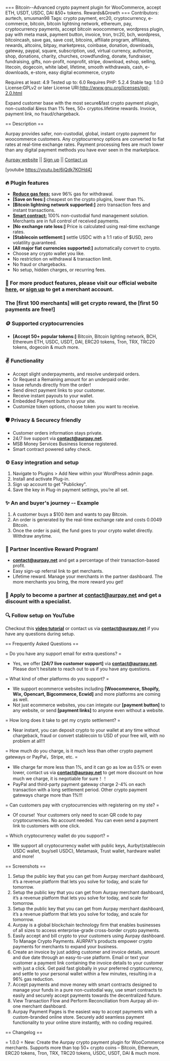===  Bitcoin--Advanced crypto payment plugin for WooCommerce, accept ETH, USDT, USDC, DAI &50+ tokens. Rewards&Growth  ===
Contributors: aurtech, smusman98
Tags: crypto payment, erc20, cryptocurrency, e-commerce, bitcoin, bitcoin lightning network, ethereum, pay, cryptocurrency payments, accept bitcoin woocommerce, wordpress plugin, pay with meta mask, payment button, invoice,  tron, trc20, bch, wordpress, bitcoincash, save gas, save cost, bitcoins, affiliate program, affiliates, rewards, altcoins, bitpay, marketpress, coinbase, donation, downloads, gateway, paypal, square, subscription, usd, virtual currency, authorize, shop, donations, charity, churches, crowdfunding, donate, fundraiser, fundraising, gifts, non-profit, nonprofit, stripe, download, eshop, selling, litecoin, dogecoin, white label, lifetime, smooth withdrawals, cash, e-downloads, e-store, easy digital ecommerce, crypto


Requires at least: 4.9
Tested up to: 6.0
Requires PHP: 5.2.4
Stable tag: 1.0.0
License:GPLv2 or later
License URI:http://www.gnu.org/licenses/gpl-2.0.html

Expand customer base with the most secure&fast crypto payment plugin, non-custodial &less than 1% fees, 50+ cryptos.lifetime rewards. Invoice, payment link, no fraud/chargeback.



== Description ==

Aurpay provides safer, non-custodial, global, instant crypto payment for woocommerce customers. Any cryptocurrency options are converted to fiat rates at real-time exchange rates.
Payment processing fees are much lower than any digital payment methods you have ever seen in the marketplace.

[Aurpay website](https://aurpay.net) || [Sign up](https://dashboard.aurpay.net/#/login?cur_url=/home) || [Contact us](mailto:contact@aurpay.net)

[youtube https://youtu.be/6iQdk7KOHd4]



### 🔥 Plugin features

* **[Reduce gas fees:](https://aurpay.net/)** save 96% gas for withdrawal.
* **[Save on fees:]** cheapest on the crypto plugins, lower than 1%.
* **[Bitcoin lightning network supported:]** zero transaction fees and instant transactions.
* **[Smart contract:](https://aurpay.net/smart-contract/)** 100% non-custodial fund management solution. Merchants are in full control of received payments.
* **[No exchange rate loss:]** Price is calculated using real-time exchange rates.
* **[Stablecoin settlement:]** settle USDC with a 1:1 ratio of $USD, zero volatility guaranteed.
* **[All major fiat currencies supported:]** automatically convert to crypto.
* Choose any crypto wallet you like.
* No restriction on withdrawal & transaction limit.
* No fraud or chargebacks.
* No setup, hidden charges, or recurring fees.



### 🔗 For more product features, please visit our official website **[here](https://aurpay.net)**, or **[sign up](https://dashboard.aurpay.net/#/login?cur_url=/home)** to get a merchant account.

### The **[first 100 merchants]** will get crypto reward, the **[first 50 payments are free!]**



### 🪙 Supported cryptocurrencies

* **[Accept 50+ popular tokens:]** Bitcoin, Bitcoin lighting network, BCH, Ethereum ETH, USDC, USDT, DAI, ERC20 tokens, Tron, TRX, TRC20 tokens, dogecoin & much more.



### ✌️ Functionality

* Accept slight underpayments, and resolve underpaid orders.
* Or Request a Remaining amount for an underpaid order.
* Issue refunds directly from the order!
* Send direct payment links to your customer.
* Receive instant payouts to your wallet.
* Embedded Payment button to your site.
* Customize token options, choose token you want to receive.



### 🛡️ Privacy & Securecy friendly

* Customer orders information stays private.
* 24/7 live support via [**contact@aurpay.net**](mailto:contact@aurpay.net).
* MSB Money Services Business license registered.
* Smart contract powered safey check.



### ⚙️ Easy integration and setup

1. Navigate to Plugins > Add New within your WordPress admin page.
2. Install and activate Plug-in.
3. Sign up account to get "Publickey".
4. Save the key in Plug-in payment settings, you’re all set.



### ✨ An and buyer's journey -- Example

1. A customer buys a $100 item and wants to pay Bitcoin.
2. An order is generated by the real-time exchange rate and costs 0.0049 Bitcoin.
3. Once the order is paid, the fund goes to your crypto wallet directly. Withdraw anytime.



### 🎉 Partner Incentive Reward Program!

* **[contact@aurpay.net](https://dashboard.aurpay.net/#/login?cur_url=/home)** and get a percentage of their transaction-based profit.
* Easy sign-up referral link to get merchants.
* Lifetime reward. Manage your merchants in the partner dashboard. The more merchants you bring, the more reward you get!



### 🔗 Apply to become a partner at [**contact@aurpay.net**](mailto:contact@aurpay.net) and get a discount with a specialist.



### 🔍 Follow setup on YouTube

Checkout this **[video tutorial](https://youtu.be/6iQdk7KOHd4)** or contact us via [**contact@aurpay.net**](mailto:contact@aurpay.net) if you have any questions during setup.




== Frequently Asked Questions ==

= Do you have any support email for extra questions? =

* Yes, we offer **[24/7 live customer support]** via [**contact@aurpay.net**](mailto:contact@aurpay.net). Please don't hesitate to reach out to us if you have any questions.

= What kind of other platforms do you support? =

* We support ecommerce websites including **[Woocommerce, Shopify, Wix, Opencart, Bigcommerce, Ecwid]** and more platforms are coming as well.
* Not just ecommerce websites, you can integate our **[payment button]** to any website, or send **[payment links]** to anyone even without a website.

= How long does it take to get my crypto settlement? =

* Near instant, you can deposit crypto to your wallet at any time without chargeback, fraud or convert stablecoin to USD of your free will, with no problem at all!!!

= How much do you charge, is it much less than other crypto payment gateways or PayPal，Stripe, etc. =

* We charge far more less than 1%, and it can go as low as 0.5% or even lower, contact us via [**contact@aurpay.net**](mailto:contact@aurpay.net) to get more discount on how much we charge, it is negotiable for sure！！
* PayPal and third-party payment gateway charge 2-4% on each transaction with a long settlement period. Other crypto payment gateways charge more than 1%!!!

= Can customers pay with cryptocurrencies with registering on my ste? =

* Of course!  Your customers only need to scan QR code to pay cryptocurrencies. No account needed. You can even send a payment link to customers with one click.

= Which cryptocurrency wallet do you support? =

* We support all cryptocurrency wallet with public keys, Aurbyt(stablecoin USDC wallet, buy/sell USDC), Metamask, Trust wallet, hardware wallet and more!




== Screenshots ==

1. Setup the public key that you can get from Aurpay merchant dashboard, it’s a revenue platform that lets you solve for today, and scale for tomorrow.
2. Setup the public key that you can get from Aurpay merchant dashboard, it’s a revenue platform that lets you solve for today, and scale for tomorrow.
3. Setup the public key that you can get from Aurpay merchant dashboard, it’s a revenue platform that lets you solve for today, and scale for tomorrow.
4. Aurpay is a global blockchain technology firm that enables businesses of all sizes to access enterprise-grade cross-border crypto payments.
5. Easily accept and bill crypto to your customers using Aurpay dashboard. To Manage Crypto Payments. AURPAY’s products empower crypto payments for merchants to expand your business.
6. Create an invoice by just adding customer and invoice details, amount and due date through an easy-to-use platform. Email or text your customer a payment link containing the invoice details to your customer with just a click. Get paid fast globally in your preferred cryptocurrency, and settle to your personal wallet within a few minutes, resulting in a 96% gas reduction.
7. Accept payments and move money with smart contracts designed to manage your funds in a pure non-custodial way, use smart contracts to easily and securely accept payments towards the decentralized future.
8. View Transaction Flow and Perform Reconciliation from Aurpay all-in-one merchant dashboard.
9. Aurpay Payment Pages is the easiest way to accept payments with a custom-branded online store. Securely add seamless payment functionality to your online store instantly, with no coding required.



== Changelog ==

= 1.0.0 =
New: Create the Aurpay crypto payment plugin for WooCommerce merchants. Supports more than top 50+ crypto coins – Bitcoin, Ethereum, ERC20 tokens, Tron, TRX, TRC20 tokens, USDC, USDT, DAI & much more.